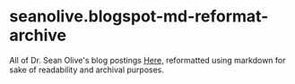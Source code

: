 # seanolive.blogspot-md-reformat-archive
All of Dr. Sean Olive's blog postings [Here,](seanolive.blogspot.com) reformatted using markdown for sake of readability and archival purposes.

